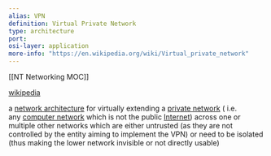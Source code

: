 ```yaml
---
alias: VPN
definition: Virtual Private Network
type: architecture
port: 
osi-layer: application 
more-info: "https://en.wikipedia.org/wiki/Virtual_private_network"
---
```

[[NT Networking MOC]]

[wikipedia](ttps://en.wikipedia.org/wiki/Virtual_private_network)

a [network architecture](https://en.wikipedia.org/wiki/Network_architecture "Network architecture") for virtually extending a [private network](https://en.wikipedia.org/wiki/Private_network "Private network") (
i.e. any [computer network](https://en.wikipedia.org/wiki/Computer_network "Computer network") which is not the public [Internet](https://en.wikipedia.org/wiki/Internet "Internet")) 
across one or multiple other networks which are either untrusted (as they are not controlled by the entity 
aiming to implement the VPN) or need to be isolated (thus making the lower network invisible or not directly usable)

